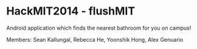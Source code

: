 HackMIT2014 - flushMIT
===========

Android application which finds the nearest bathroom for you on campus!

Members: Sean Kallungal, Rebecca He, Yoonshik Hong, Alex Genuario
